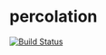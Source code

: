 # percolation
[![Build Status](https://travis-ci.com/ian7/percolation.svg?branch=master)](https://travis-ci.com/ian7/percolation)
